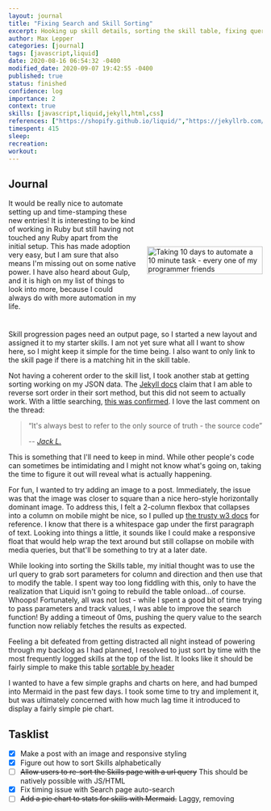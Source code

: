 ```yaml
---
layout: journal
title: "Fixing Search and Skill Sorting"
excerpt: Hooking up skill details, sorting the skill table, fixing query search, and a few dead ends.
author: Max Lepper
categories: [journal]
tags: [javascript,liquid]
date: 2020-08-16 06:54:32 -0400
modified_date: 2020-09-07 19:42:55 -0400
published: true
status: finished
confidence: log
importance: 2
context: true
skills: [javascript,liquid,jekyll,html,css]
references: ["https://shopify.github.io/liquid/","https://jekyllrb.com/docs/liquid/filters/","https://jekyllrb.com/docs/configuration/options/","https://stackoverflow.com/questions/52956555/sorting-by-last-in-jekyll-doesnt-work-reverse-sorting-etc","https://www.w3schools.com/css/css3_flexbox.asp","https://www.w3schools.com/howto/howto_js_sort_table.asp"]
timespent: 415
sleep: 
recreation:
workout: 
---
```


## Journal

<style>
.row {
  display: flex;
  flex-flow: column wrap;
  width: 100%;
}
.column {
  display: flex;
}
.text {
  padding-bottom: 1.5em;
}
.image {
  width: 80%;
  align-self: center;
}
@media all and (min-width: 40em) {
  .row {
    flex-flow: row wrap;
  }

  .text {
    width: 50%;
    padding-right: 1.5em;
  }

  .image {
    width: 45%;
  }
}
</style>
<div class="row">
<div class="column text">
It would be really nice to automate setting up and time-stamping these new entries! It is interesting to be kind of working in Ruby but still having not touched any Ruby apart from the initial setup. This has made adoption very easy, but I am sure that also means I'm missing out on some native power. I have also heard about Gulp, and it is high on my list of things to look into more, because I could always do with more automation in my life.
</div>
<div class="column image">
<img src="{{site.baseurl}}/assets/images/posts/2020/08/16/programmer-move.jpg" alt="Taking 10 days to automate a 10 minute task - every one of my programmer friends" style="width:100%;"/>
</div>
</div>
<br/>
Skill progression pages need an output page, so I started a new layout and assigned it to my starter skills. I am not yet sure what all I want to show here, so I might keep it simple for the time being. I also want to only link to the skill page if there is a matching hit in the skill table.

Not having a coherent order to the skill list, I took another stab at getting sorting working on my JSON data. The [Jekyll docs]({{page.references[1]}}) claim that I am able to reverse sort order in their sort method, but this did not seem to actually work. With a little searching, [this was confirmed]({{page.references[3]}}). I love the last comment on the thread:

>“It's always best to refer to the only source of truth - the source code”
>
> -- <cite><a href="https://stackoverflow.com/questions/52956555/sorting-by-last-in-jekyll-doesnt-work-reverse-sorting-etc#comment102259766_52959052">Jack L.</a></cite>

This is something that I'll need to keep in mind. While other people's code can sometimes be intimidating and I might not know what's going on, taking the time to figure it out will reveal what is actually happening.

For fun, I wanted to try adding an image to a post. Immediately, the issue was that the image was closer to square than a nice hero-style horizontally dominant image. To address this, I felt a 2-column flexbox that collapses into a column on mobile might be nice, so I pulled up [the trusty w3 docs]({{page.references[4]}}) for reference. I know that there is a whitespace gap under the first paragraph of text. Looking into things a little, it sounds like I could make a responsive float that would help wrap the text around but still collapse on mobile with media queries, but that'll be something to try at a later date.

While looking into sorting the Skills table, my initial thought was to use the url query to grab sort parameters for column and direction and then use that to modify the table. I spent way too long fiddling with this, only to have the realization that Liquid isn't going to rebuild the table onload...of course. Whoops! Fortunately, all was not lost - while I spent a good bit of time trying to pass parameters and track values, I was able to improve the search function! By adding a timeout of 0ms, pushing the query value to the search function now reliably fetches the results as expected.

Feeling a bit defeated from getting distracted all night instead of powering through my backlog as I had planned, I resolved to just sort by time with the most frequently logged skills at the top of the list. It looks like it should be fairly simple to make this table [sortable by header]({{page.references[5]}})

I wanted to have a few simple graphs and charts on here, and had bumped into Mermaid in the past few days. I took some time to try and implement it, but was ultimately concerned with how much lag time it introduced to display a fairly simple pie chart.

## Tasklist

- [x] Make a post with an image and responsive styling
- [x] Figure out how to sort Skills alphabetically
- [ ] ~~Allow users to re-sort the Skills page with a url query~~ This should be natively possible with JS/HTML
- [x] Fix timing issue with Search page auto-search
- [ ] ~~Add a pie chart to stats for skills with Mermaid.~~ Laggy, removing
